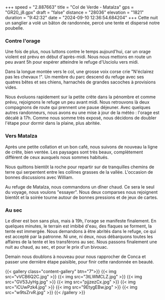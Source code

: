 +++
speed = "2.887663"
title = "Col de Verde - Matalza"
gps = "GR20_j8.gpx"
draft = "false"
distance = "28036"
elevation = "1821"
duration = "9:42:32"
date = "2024-09-10 12:36:54.684204"
+++
Cette nuit un sanglier a volé un bâton de randonnée, percé une tente et dispersé notre poubelle.

### Contre l'orage 
Une fois de plus, nous luttons contre le temps aujourd'hui, car un orage violent est prévu en début d'après-midi. Nous nous mettons en route un peu avant 5h pour espérer atteindre le refuge d'Usciolu vers midi.

Dans la longue montée vers le col, une grosse voix corse crie "N'éclairez pas les chevaux !". Un membre du parc descend du refuge avec ses quatres bêtes et ses chiens, harnachés de grandes sacoches à provisions vides.

Nous évoluons rapidement sur la petite crête dans la pénombre et comme prévu, rejoignons le refuge un peu avant midi. Nous retrouvons là deux compagnons de route qui prennent une pause déjeuner. Avec quelques autres randonneurs, nous avons eu une mise à jour de la météo : l'orage est décalé à 17h. Comme nous somme très exposé, nous décidons de doubler l'étape pour dormir dans la plaine, plus abritée.

### Vers Matalza
Après une petite collation et un bon café, nous suivons de nouveau la ligne de crête, bien ventée. Les paysages sont très beaux, complètement différent de ceux auxquels nous sommes habitués. 

Nous quittons bientôt la roche pour repartir sur de tranquilles chemins de terre qui serpentent entre les collines grasses de la vallée. L'occasion de bonnes discussions avec William. 

Au refuge de Matalza, nous commandons un dîner chaud. Ce sera le seul du voyage, nous voulons "essayer". Nous deux comparses nous rejoignent bientôt et la soirée tourne autour de bonnes pressions et de jeux de cartes.

### Au sec 
Le dîner est bon sans plus, mais à 19h, l'orage se manifeste finalement. En quelques minutes, le terrain est imbibé d'eau, des flaques se forment, la tente est immergée. Nous demandons à être abrités dans le refuge, ce qui est accepté par la patronne. Ni une, ni deux, nous débarquons toutes les affaires de la tente et les transférons au sec. Nous passons finalement une nuit au chaud, au sec, et pour le prix d'un bivouac. 

Demain nous doublons à nouveau pour nous rapprocher de Conca et passer une dernière étape paisible, pour finir cette randonnée en beauté.

{{< gallery class="content-gallery" btn="7">}}
{{< img src="vVCB6Q2C.jpg" >}}
{{< img src="3tLWMCLZ.jpg" >}}
{{< img src="GV53JyHg.jpg" >}}
{{< img src="pjjzezCx.jpg" >}}
{{< img src="iCUwPzk4.jpg" >}}
{{< img src="9EtygEBw.jpg" >}}
{{< img src="w9tsZrvR.jpg" >}}
{{< /gallery >}}

